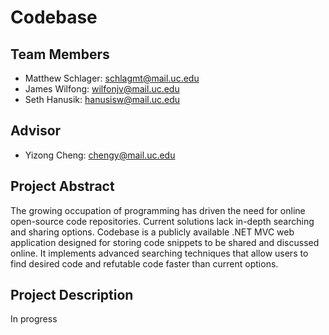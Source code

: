 # Codebase

## Team Members

- Matthew Schlager: schlagmt@mail.uc.edu
- James Wilfong: wilfonjv@mail.uc.edu
- Seth Hanusik: hanusisw@mail.uc.edu

## Advisor

- Yizong Cheng: chengy@mail.uc.edu

## Project Abstract

The growing occupation of programming has driven the need for online open-source code repositories. Current solutions lack in-depth searching and sharing options. Codebase is a publicly available .NET MVC web application designed for storing code snippets to be shared and discussed online. It implements advanced searching techniques that allow users to find desired code and refutable code faster than current options.

## Project Description

In progress
